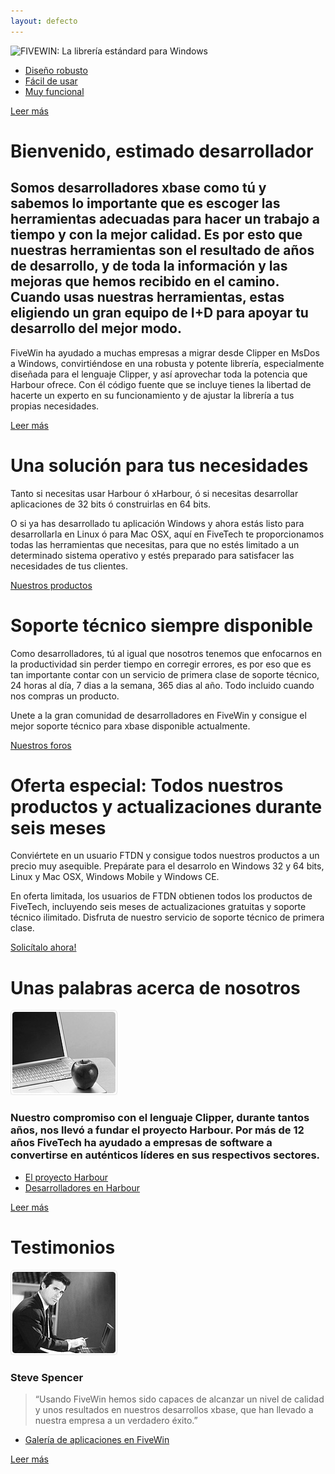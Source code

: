 ```yaml
---
layout: defecto
---
```


<div id="content">
        <div class="row-1">
          <div class="wrapper">
            <div class="col-1">
              <div class="info-box">
                <div class="wrapper"> <img src="images/box-title.png" alt="FIVEWIN: La librería estándard para Windows" />
                  <ul>
                    <li><a href="http://wiki.fivetechsoft.com/doku.php?id=fivewin_arquitectura">Diseño robusto</a></li>
                    <li><a href="http://wiki.fivetechsoft.com/doku.php?id=fivewin_tutorial_es">Fácil de usar</a></li>
                    <li><a href="http://forums.fivetechsupport.com/viewtopic.php?f=17&t=24170">Muy funcional</a></li>
                  </ul>
                  <span><a href="http://wiki.fivetechsoft.com">Leer más</a></span> </div>
              </div>
            </div>
            <div class="col-2">
              <div class="title"><h1>Bienvenido, estimado desarrollador</h1></div>
              <h2>Somos desarrolladores xbase como tú y sabemos lo importante que es escoger las herramientas adecuadas 
              	  para hacer un trabajo a tiempo y con la mejor calidad. Es por esto que nuestras herramientas son el 
              	  resultado de años de desarrollo, y de toda la información y las mejoras que hemos recibido en el 
              	  camino. Cuando usas nuestras herramientas, estas eligiendo un gran equipo de I+D para apoyar tu 
              	  desarrollo del mejor modo.</h2>
              <div class="indent-left">
                <p>FiveWin ha ayudado a muchas empresas a migrar desde Clipper en MsDos a Windows, convirtiéndose en una robusta y potente
                	librería, especialmente diseñada para el lenguaje Clipper, y así aprovechar toda la potencia que Harbour ofrece. Con él código fuente que se incluye
                	tienes la libertad de hacerte un experto en su funcionamiento y de ajustar la librería a tus propias necesidades.</p>
                <a href="http://wiki.fivetechsoft.com/doku.php?id=fivewin_documentation" class="link"><span><span>Leer más</span></span></a>
                <div class="clear"></div>
              </div>
            </div>
          </div>
        </div>
        <div class="row-2">
          <div class="line-ver-1">
            <div class="line-ver-2">
              <div class="wrapper-1">
                <div class="col-1">
                  <div class="title-1"><h1>Una solución para tus necesidades</h1></div>
                  <div class="info-box-1">
                    <p>Tanto si necesitas usar Harbour ó xHarbour, ó si necesitas desarrollar aplicaciones de 32 
                    	 bits ó construirlas en 64 bits.</p>
                    <p class="extra">O si ya has desarrollado tu aplicación Windows y ahora estás listo para
                    	               desarrollarla en Linux ó para Mac OSX, aquí en FiveTech te proporcionamos
                    	               todas las herramientas que necesitas, para que no estés limitado a un 
                    	               determinado sistema operativo y estés preparado para satisfacer las 
                    	               necesidades de tus clientes.</p>
                    <a href="productos.html" class="link-1">Nuestros productos</a> </div>
                </div>
                <div class="col-2">
                  <div class="title-1"><h1>Soporte técnico siempre disponible</h1></div>
                  <div class="info-box-2">
                    <p>Como desarrolladores, tú al igual que nosotros tenemos que enfocarnos en la productividad sin perder tiempo 
              	  en corregir errores, es por eso que es tan importante contar con un servicio de primera clase de soporte técnico, 
              	  24 horas al día, 7 dias a la semana, 365 dias al año. Todo incluido cuando nos compras un producto.</p>
                    <p class="extra">Unete a la gran comunidad de desarrolladores en FiveWin y consigue el mejor soporte técnico para xbase 
                	 disponible actualmente.</p>
                    <a href="http://forums.fivetechsupport.com" class="link-1">Nuestros foros</a> </div>
                </div>
                <div class="col-3">
                  <div class="title-1"><h1>Oferta especial: Todos nuestros productos y actualizaciones durante seis meses</h1></div>
                  <div class="info-box-3">
                    <p>Conviértete en un usuario FTDN y consigue todos nuestros productos a un precio muy asequible. 
                    	 Prepárate para el desarrolo en Windows 32 y 64 bits, Linux y Mac OSX, Windows Mobile y Windows CE.</p>
                    <p class="extra">En oferta limitada, los usuarios de FTDN obtienen todos los productos de FiveTech, 
                    	 incluyendo seis meses de actualizaciones gratuitas y soporte técnico ilimitado. Disfruta de 
                    	 nuestro servicio de soporte técnico de primera clase.</p>
                    <a href="https://www.fivetechsoft.com/secure/spanish/comprar.html" class="link-1">Solicítalo ahora!</a> </div>
                  </div>
                </div>
                <div class="clear"></div>
              </div>
            </div>
          </div>
        </div>
<div class="row-3">
          <div class="wrapper">
            <div class="box">
              <div class="border-top">
                <div class="border-bot">
                  <div class="border-left">
                    <div class="border-right">
                      <div class="corner-top-left">
                        <div class="corner-top-right">
                          <div class="corner-bot-left">
                            <div class="corner-bot-right">
                              <div class="line-ver-3">
                                <div class="inner">
                                  <div class="wrapper">
                                    <div class="col-1">
                                      <div class="title-2"><h1>Unas palabras acerca de nosotros</h1></div>
                                      <img src="images/1page-img1.jpg" class="fleft" alt="" />
                                      <h3>Nuestro compromiso con el lenguaje Clipper, durante tantos años, 
                                      	  nos llevó a fundar el proyecto Harbour. 
                                      	  Por más de 12 años FiveTech ha ayudado a empresas de software a
                                      	  convertirse en auténticos líderes en sus respectivos sectores.</h3>
                                      <ul class="list-1 fleft">
                                        <li><a href="http://www.harbour-project.org">El proyecto Harbour</a></li>
                                        <li><a href="https://groups.google.com/group/harbour-devel">Desarrolladores en Harbour</a></li>
                                      </ul>
                                      <div class="clear"></div>
                                      <a href="#" class="link"><span><span>Leer más</span></span></a>
                                      <div class="clear"></div>
                                    </div>
                                    <div class="col-2">
                                      <div class="title-2"><h1>Testimonios</h1></div>
                                      <img src="images/1page-img2.jpg" class="fleft" alt="" />
                                      <h3 class="extra">Steve Spencer</h3>
                                      <blockquote>
                                        <p>&ldquo;Usando FiveWin hemos sido capaces de alcanzar un nivel de calidad
                                        	y unos resultados en nuestros desarrollos xbase, que han llevado a nuestra
                                        	empresa a un verdadero éxito.&rdquo;</p>
                                      </blockquote>
                                      <ul class="list-1 fleft">
                                         <li><a href="http://forums.fivetechsupport.com/viewtopic.php?f=17&t=24170">Galería de aplicaciones en FiveWin</a></li>
                                      </ul>
                                      <div class="clear"></div>
                                      <a href="#" class="link"><span><span>Leer más</span></span></a>
                                      <div class="clear"></div>
                                    </div>
                                  </div>
                                </div>
                              </div>
                            </div>
                          </div>
                        </div>
                      </div>
                    </div>
                  </div>
                </div>
              </div>
            </div>
          </div>
        </div>

